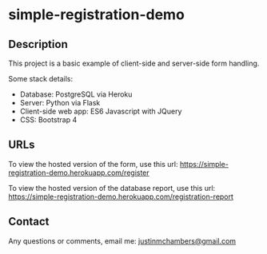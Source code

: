# simple-registration-demo

## Description
This project is a basic example of client-side and server-side form handling.

Some stack details:
- Database: PostgreSQL via Heroku
- Server: Python via Flask
- Client-side web app: ES6 Javascript with JQuery
- CSS: Bootstrap 4

## URLs
To view the hosted version of the form, use this url: https://simple-registration-demo.herokuapp.com/register

To view the hosted version of the database report, use this url: https://simple-registration-demo.herokuapp.com/registration-report

## Contact
Any questions or comments, email me: justinmchambers@gmail.com

